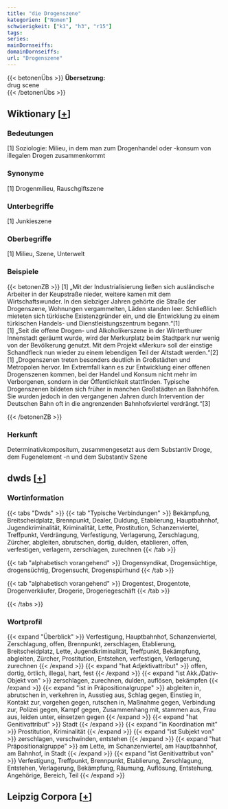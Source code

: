 ```yaml
---
title: "die Drogenszene"
kategorien: ["Nomen"]
schwierigkeit: ["k1", "h3", "r15"]
tags:
series:
mainDornseiffs:
domainDornseiffs:
url: "Drogenszene"
---
```


{{< betonenÜbs >}}
**Übersetzung:**  
drug scene  
{{< /betonenÜbs >}}

## Wiktionary [[+](https://de.wiktionary.org/wiki/Drogenszene)]

### Bedeutungen
[1] Soziologie: Milieu, in dem man zum Drogenhandel oder -konsum von illegalen Drogen zusammenkommt  

### Synonyme
[1] Drogenmilieu, Rauschgiftszene  

### Unterbegriffe
[1] Junkieszene  

### Oberbegriffe
[1] Milieu, Szene, Unterwelt  

### Beispiele
{{< betonenZB >}}
[1] „Mit der Industrialisierung ließen sich ausländische Arbeiter in der Keupstraße nieder, weitere kamen mit dem Wirtschaftswunder. In den siebziger Jahren gehörte die Straße der Drogenszene, Wohnungen vergammelten, Läden standen leer. Schließlich mieteten sich türkische Existenzgründer ein, und die Entwicklung zu einem türkischen Handels- und Dienstleistungszentrum begann.“[1]  
[1] „Seit die offene Drogen- und Alkoholikerszene in der Winterthurer Innenstadt geräumt wurde, wird der Merkurplatz beim Stadtpark nur wenig von der Bevölkerung genutzt. Mit dem Projekt «Merkur» soll der einstige Schandfleck nun wieder zu einem lebendigen Teil der Altstadt werden.“[2]  
[1] „Drogenszenen treten besonders deutlich in Großstädten und Metropolen hervor. Im Extremfall kann es zur Entwicklung einer offenen Drogenszenen kommen, bei der Handel und Konsum nicht mehr im Verborgenen, sondern in der Öffentlichkeit stattfinden. Typische Drogenszenen bildeten sich früher in manchen Großstädten an Bahnhöfen. Sie wurden jedoch in den vergangenen Jahren durch Intervention der Deutschen Bahn oft in die angrenzenden Bahnhofsviertel verdrängt.“[3]  

{{< /betonenZB >}}
### Herkunft
Determinativkompositum, zusammengesetzt aus dem Substantiv Droge, dem Fugenelement -n und dem Substantiv Szene  



## dwds [[+](https://www.dwds.de/wb/Drogenszene)]

### Wortinformation
{{< tabs "Dwds" >}}
{{< tab "Typische Verbindungen" >}}
Bekämpfung, Breitscheidplatz, Brennpunkt, Dealer, Duldung, Etablierung, Hauptbahnhof, Jugendkriminalität, Kriminalität, Lette, Prostitution, Schanzenviertel, Treffpunkt, Verdrängung, Verfestigung, Verlagerung, Zerschlagung, Zürcher, abgleiten, abrutschen, dortig, dulden, etablieren, offen, verfestigen, verlagern, zerschlagen, zurechnen
{{< /tab >}}

{{< tab "alphabetisch vorangehend" >}}
Drogensyndikat, Drogensüchtige, drogensüchtig, Drogensucht, Drogenspürhund
{{< /tab >}}

{{< tab "alphabetisch vorangehend" >}}
Drogentest, Drogentote, Drogenverkäufer, Drogerie, Drogeriegeschäft
{{< /tab >}}

{{< /tabs >}}

### Wortprofil
{{< expand "Überblick" >}} Verfestigung, Hauptbahnhof, Schanzenviertel, Zerschlagung, offen, Brennpunkt, zerschlagen, Etablierung, Breitscheidplatz, Lette, Jugendkriminalität, Treffpunkt, Bekämpfung, abgleiten, Zürcher, Prostitution, Entstehen, verfestigen, Verlagerung, zurechnen {{< /expand >}}
{{< expand "hat Adjektivattribut" >}} offen, dortig, örtlich, illegal, hart, fest {{< /expand >}}
{{< expand "ist Akk./Dativ-Objekt von" >}} zerschlagen, zurechnen, dulden, auflösen, bekämpfen {{< /expand >}}
{{< expand "ist in Präpositionalgruppe" >}} abgleiten in, abrutschen in, verkehren in, Ausstieg aus, Schlag gegen, Einstieg in, Kontakt zur, vorgehen gegen, rutschen in, Maßnahme gegen, Verbindung zur, Polizei gegen, Kampf gegen, Zusammenhang mit, stammen aus, Frau aus, leiden unter, einsetzen gegen {{< /expand >}}
{{< expand "hat Genitivattribut" >}} Stadt {{< /expand >}}
{{< expand "in Koordination mit" >}} Prostitution, Kriminalität {{< /expand >}}
{{< expand "ist Subjekt von" >}} zerschlagen, verschwinden, entstehen {{< /expand >}}
{{< expand "hat Präpositionalgruppe" >}} am Lette, im Schanzenviertel, am Hauptbahnhof, am Bahnhof, in Stadt {{< /expand >}}
{{< expand "ist Genitivattribut von" >}} Verfestigung, Treffpunkt, Brennpunkt, Etablierung, Zerschlagung, Entstehen, Verlagerung, Bekämpfung, Räumung, Auflösung, Entstehung, Angehörige, Bereich, Teil {{< /expand >}}

## Leipzig Corpora [[+](https://corpora.uni-leipzig.de/en/res?word=Drogenszene&corpusId=deu_newscrawl-public_2018)]

